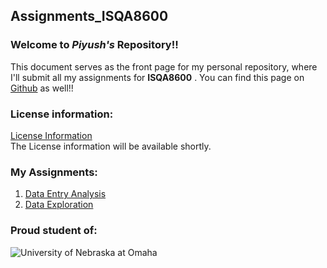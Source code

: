 ## Assignments_ISQA8600
### Welcome to _Piyush's_ Repository!!
This document serves as the front page for my personal repository, where I'll submit all my assignments for **ISQA8600** . You can find this page on [Github](https://github.com/pbasia/Assignments_ISQA8600/edit/main/README.md) as well!!
### License information:
[License Information]()  
The License information will be available shortly.
### My Assignments:
1. [Data Entry Analysis]()
2. [Data Exploration]()
### Proud student of:
![University of Nebraska at Omaha](https://upload.wikimedia.org/wikipedia/commons/thumb/0/01/Uno-logo1.jpg/640px-Uno-logo1.jpg)
